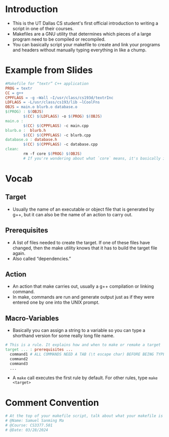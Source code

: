 # Introduction
* This is the UT Dallas CS student's first official introduction to writing a script in one of their courses.
* Makefiles are a GNU utility that determines which pieces of a large program need to be compiled or recompiled.
* You can basically script your makefile to create and link your programs and headers without manually typing everything in like a chump.

# Example from Slides
```makefile
#Makefile for “textr” C++ application 
PROG = textr
CC = g++
CPPFLAGS = -g –Wall –I/usr/class/cs193d/textrInc
LDFLAGS = -L/usr/class/cs193/lib –lCoolFns
OBJS = main.o blurb.o database.o
$(PROG) : $(OBJS)
        $(CC) $(LDFLAGS) -o $(PROG) $(OBJS)
main.o :
        $(CC) $(CPPFLAGS) -c main.cpp
blurb.o :  blurb.h
        $(CC) $(CPPFLAGS) -c blurb.cpp
database.o : database.h
        $(CC) $(CPPFLAGS) -c database.cpp
clean:
        rm -f core $(PROG) $(OBJS)
        # If you're wondering about what `core` means, it's basically if core dumps are enabled, a `core` file will be created to log crashes and stuff
```


# Vocab
## Target 
* Usually the name of an executable or object file that is generated by g++, but it can also be the name of an action to carry out.
## Prerequisites
* A list of files needed to create the target. If one of these files have changed, then the make utility knows that it has to build the target file again. 
* Also called “dependencies.”
## Action
* An action that make carries out, usually a g++ compilation or linking command.
* In make, commands are run and generate output just as if they were entered one by one into the UNIX prompt.
## Macro-Variables
* Basically you can assign a string to a variable so you can type a shorthand version for some really long file name.


```makefile
# This is a rule. It explains how and when to make or remake a target
target ... : prerequisites ...
  command1 # ALL COMMANDS NEED A TAB (\t escape char) BEFORE BEING TYPED
  command2
  command3
  ...
```

* A `make` call executes the first rule by default. For other rules, type `make <target>`


# Comment Convention
```makefile
# At the top of your makefile script, talk about what your makefile is for. It should be only for one project
# @Name: Samuel Sanming Ma
# @Course: CS3377.501
# @Date: 03/28/2024
```


